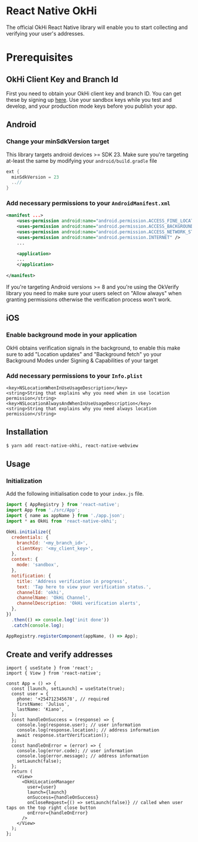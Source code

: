 # React Native OkHi

The official OkHi React Native library will enable you to start collecting and verifying your user's addresses.

# Prerequisites

## OkHi Client Key and Branch Id

First you need to obtain your OkHi client key and branch ID. You can get these by signing up [here](https://docs.google.com/forms/d/e/1FAIpQLSed2rhgKQ8iv-xiJrJnDqOTaPiP6c7oE7DzrhTPF_d3VTihDQ/viewform).
Use your sandbox keys while you test and develop, and your production mode keys before you publish your app.

## Android

### Change your minSdkVersion target

This library targets android devices >= SDK 23. Make sure you're targeting at-least the same by modifying your `android/build.gradle` file

```gradle
ext {
  minSdkVersion = 23
  ..//
}
```

### Add necessary permissions to your `AndroidManifest.xml`

```xml
<manifest ...>
    <uses-permission android:name="android.permission.ACCESS_FINE_LOCATION" />
    <uses-permission android:name="android.permission.ACCESS_BACKGROUND_LOCATION" />
    <uses-permission android:name="android.permission.ACCESS_NETWORK_STATE" />
    <uses-permission android:name="android.permission.INTERNET" />
    ...

    <application>
    ...
    </application>
​
</manifest>
```

If you're targeting Android versions >= 8 and you're using the OkVerify library you need to make sure your users select on "Allow always" when granting permissions otherwise the verification process won't work.

## iOS

### Enable background mode in your application

OkHi obtains verification signals in the background, to enable this make sure to add "Location updates" and "Background fetch" yo your Background Modes under Signing & Capabilities of your target

### Add necessary permissions to your `Info.plist`

```plist
<key>NSLocationWhenInUseUsageDescription</key>
<string>String that explains why you need when in use location permission</string>
<key>NSLocationAlwaysAndWhenInUseUsageDescription</key>
<string>String that explains why you need always location permission</string>
```

## Installation

```bash
$ yarn add react-native-okhi, react-native-webview
```

## Usage

### Initialization

Add the following initialisation code to your `index.js` file.

```js
import { AppRegistry } from 'react-native';
import App from './src/App';
import { name as appName } from './app.json';
import * as OkHi from 'react-native-okhi';

OkHi.initialize({
  credentials: {
    branchId: '<my_branch_id>',
    clientKey: '<my_client_key>',
  },
  context: {
    mode: 'sandbox',
  },
  notification: {
    title: 'Address verification in progress',
    text: 'Tap here to view your verification status.',
    channelId: 'okhi',
    channelName: 'OkHi Channel',
    channelDescription: 'OkHi verification alerts',
  },
})
  .then(() => console.log('init done'))
  .catch(console.log);

AppRegistry.registerComponent(appName, () => App);
```

## Create and verify addresses

```tsx
import { useState } from 'react';
import { View } from 'react-native';

const App = () => {
  const [launch, setLaunch] = useState(true);
  const user = {
    phone: '+254712345678', // required
    firstName: 'Julius',
    lastName: 'Kiano',
  };
  const handleOnSuccess = (response) => {
    console.log(response.user); // user information
    console.log(response.location); // address information
    await response.startVerification();
  };
  const handleOnError = (error) => {
    console.log(error.code); // user information
    console.log(error.message); // address information
    setLaunch(false);
  };
  return (
    <View>
      <OkHiLocationManager
        user={user}
        launch={launch}
        onSuccess={handleOnSuccess}
        onCloseRequest={() => setLaunch(false)} // called when user taps on the top right close button
        onError={handleOnError}
      />
    </View>
  );
};
```
